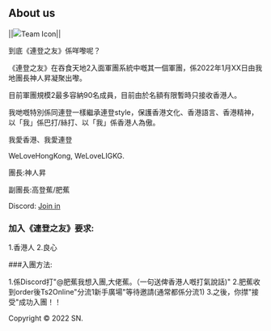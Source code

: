## About us

||<img src="#">Team Icon||

到底《連登之友》係咩嚟呢？

《連登之友》在吞食天地2入面軍團系統中嘅其一個軍團，係2022年1月XX日由我地團長神人昇凝聚出嚟。

目前軍團規模2最多容納90名成員，目前由於名額有限暫時只接收香港人。

我哋嘅特別係同連登一樣繼承連登style，保護香港文化、香港語言、香港精神，以「我」係巴打/絲打、以「我」係香港人為傲。

我愛香港、我愛連登

WeLoveHongKong, WeLoveLIGKG.

團長:神人昇

副團長:高登蕉/肥蕉

Discord: <a href="https://discord.gg/Bd4u5F8k3s">Join in</a>

### 加入《連登之友》要求:

1.香港人
2.良心

###入團方法:

1.係Discord打"@肥蕉我想入團,大佬蕉。（一句送俾香港人嘅打氣說話)"
2.肥蕉收到order後Ts2Online"分流1新手廣場"等待邀請(通常都係分流1)
3.之後，你㩒"接受"成功入團！！

Copyright © 2022 SN.
